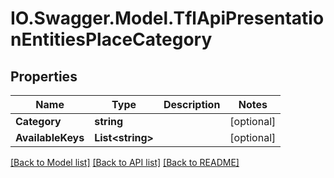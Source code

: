 # IO.Swagger.Model.TflApiPresentationEntitiesPlaceCategory
## Properties

Name | Type | Description | Notes
------------ | ------------- | ------------- | -------------
**Category** | **string** |  | [optional] 
**AvailableKeys** | **List&lt;string&gt;** |  | [optional] 

[[Back to Model list]](../README.md#documentation-for-models) [[Back to API list]](../README.md#documentation-for-api-endpoints) [[Back to README]](../README.md)

